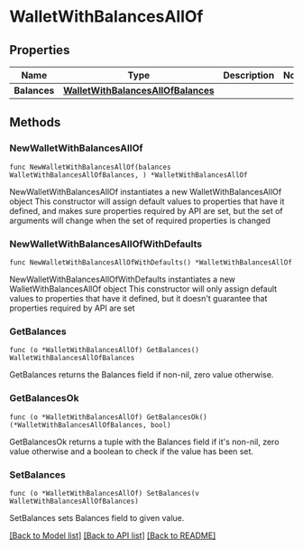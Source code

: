 # WalletWithBalancesAllOf

## Properties

Name | Type | Description | Notes
------------ | ------------- | ------------- | -------------
**Balances** | [**WalletWithBalancesAllOfBalances**](WalletWithBalancesAllOfBalances.md) |  | 

## Methods

### NewWalletWithBalancesAllOf

`func NewWalletWithBalancesAllOf(balances WalletWithBalancesAllOfBalances, ) *WalletWithBalancesAllOf`

NewWalletWithBalancesAllOf instantiates a new WalletWithBalancesAllOf object
This constructor will assign default values to properties that have it defined,
and makes sure properties required by API are set, but the set of arguments
will change when the set of required properties is changed

### NewWalletWithBalancesAllOfWithDefaults

`func NewWalletWithBalancesAllOfWithDefaults() *WalletWithBalancesAllOf`

NewWalletWithBalancesAllOfWithDefaults instantiates a new WalletWithBalancesAllOf object
This constructor will only assign default values to properties that have it defined,
but it doesn't guarantee that properties required by API are set

### GetBalances

`func (o *WalletWithBalancesAllOf) GetBalances() WalletWithBalancesAllOfBalances`

GetBalances returns the Balances field if non-nil, zero value otherwise.

### GetBalancesOk

`func (o *WalletWithBalancesAllOf) GetBalancesOk() (*WalletWithBalancesAllOfBalances, bool)`

GetBalancesOk returns a tuple with the Balances field if it's non-nil, zero value otherwise
and a boolean to check if the value has been set.

### SetBalances

`func (o *WalletWithBalancesAllOf) SetBalances(v WalletWithBalancesAllOfBalances)`

SetBalances sets Balances field to given value.



[[Back to Model list]](../README.md#documentation-for-models) [[Back to API list]](../README.md#documentation-for-api-endpoints) [[Back to README]](../README.md)


